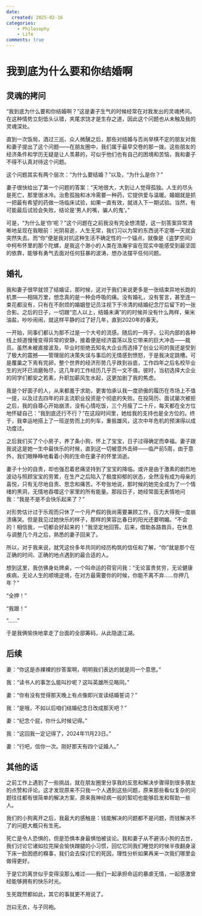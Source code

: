 ```yaml
---
date:
  created: 2025-02-16
categories:
    - Philosophy
    - Life
comments: true
---
```


# 我到底为什么要和你结婚啊

## 灵魂的拷问
“我到底为什么要和你结婚啊？”这是妻子生气的时候经常在对我发出的灵魂拷问。在这种情势立刻低头认错，夹尾求饶才是生存之道，因此这个问题也从未触及我的灵魂深处。

直到一次饭局，酒过三巡、众人微醺之后，那些对结婚与否尚举棋不定的朋友对我和妻子提出了这个问题——在朋友圈中，我们属于最早交卷的那一拨。这些朋友的经济条件和学历无疑是让人羡慕的，可似乎他们也有自己的困境和苦恼，我和妻子不得不认真对待这个问题。

这个问题其实有两个层次：“为什么要结婚？”以及，“为什么是你？”

妻子很快给出了第一个问题的答案：“天地很大，大到让人觉得孤独。人生的尽头是死亡，那里很冰冷。治愈孤独和冰冷需要一种药，它提供爱与温暖。婚姻就是抓一把最有希望的药做一场临床试验，如果一直有效，就进入下一期试验。当然，有可能最后试验会失败，结论是‘男人的嘴，骗人的鬼’。”

可是，“为什么是‘你’呢？”这个问题在之前我没有完全想清楚，这一刻答案异常清晰地呈现在我眼前：光阴易逝，人生无常，我们习以为常的东西说不定哪一天就会突然失去。而“你”便是我对抗这种生活不确定性的一个锚点，就像是《盗梦空间》中柯布怀里的那个陀螺，是我这个渺小的人类在浩瀚宇宙在现实中能感受到最坚固的依靠，能够有勇气去面对任何狂暴的波涛，想办法摆平任何问题。

## 婚礼

我和妻子很早就领了结婚证，那时候，这对于我们来说更多是一张结束异地长跑的机票——相隔万里，想念真的是一种会呼吸的痛。没有婚礼，没有誓言，甚至连一束花都没有，只有在不耐烦的婚姻登记员注视下于冷清的结婚纪念厅后留下的一张合影。之后的日子，一切跟“恋人以上，结婚未满”的的时候并没有什么两样，柴米油盐，吵吵闹闹，就这样平静的过了好几年，直到2020年的春天。

一开始，同事们都认为那不过是一个大号的流感。随后的一阵子，公司内部的各种线上频道慢慢变得异常的安静，接着便是经济震荡以及它带来的巨大冲击——裁员。虽然未被直接波及，毕业时拒绝去知名大企业而选择了创业公司的我还是受到了极大的震撼——管理层的决策失误与事后的无情感到愤怒，于是我决定跳槽。可是覆巢之下焉有完卵，整个世界的经济形势几乎跌到谷底，工作四年之后名校毕业生的光环已消磨殆尽，这几年的工作经历几乎页一文不值。彼时，当初选择大企业的同学们都安之若素，升职加薪风生水起，这更加剧了我的焦虑。

我是个好面子的人，从来都羞于求助，更害怕承认我一度骄傲的履历在市场上不值一提，以及过去四年的非主流职业投资是个彻底的失败。在投简历、面试屡次被拒之后，我的自尊心开始崩溃，没有心情吃饭，三个月瘦了二十斤，每天都在全方位地怀疑自己：“我到底还行不行？”在这段时间里，她给我的支持也是全方位的。终于，我幸运地搭上了一班逆势而上的列车，重振雄风，这次中年危机的预演得以成功度过。

之后我们买了个小房子，养了条小狗，怀上了宝宝，日子过得确定而幸福。妻子跟我说这是她一生中最快乐的时候，直到这一切被意外击碎——临产前5周，由于意外，我们眼睁睁地看着小狗的生命在妻子的怀里消逝。

妻子十分的自责，却也强忍着悲痛坚持到了宝宝的降临。或许是由于激素的剧烈地波动与照顾宝宝的劳累，在生产之后陷入了极度抑郁的状态，全然没有成为母亲的喜悦，只有无尽地自责、思念和痛苦。不夸张地说，那时候的她完全成为了一个情绪的黑洞，无情地吞噬这个家里的所有能量。那段日子，她经常面无表情地问我：“我是不是不会快乐起来了？”

对形势估计过于乐观而只休了一个月产假的我尚需要兼顾工作，压力大得我一度崩溃痛哭。但是我见过她快乐的样子，那样的笑容比春日的阳光还要明媚。“不会的！相信我，一切都会好起来的！”我坚定地回答。后来，借助各路救兵，在休息与调整几个月之后，熟悉的妻子回来了。

所以，对于我来说，就凭这份多年共同的经历构筑的信任和了解，“你”就是那个在正确的时间、正确的地点遇到的最合适的人。

想到这里，我仿佛身处牌桌，一个叫命运的荷官问我：“无论富贵贫穷，无论健康疾病，无论人生的顺境逆境，在对方最需要你的时候，你能不离不弃……你押几年？”

“全押！”

“我跟！”

“……”

于是我俩愉快地拿走了台面的全部筹码，从此隐退江湖。

## 后续

妻：“你这是赤裸裸的抄答案啊，明明我们表达的就是同一个意思。”

我：“读书人的事怎么能叫抄呢？这叫英雄所见略同。”

妻：“你有没有觉得那天晚上有点像即兴宣读结婚誓词？”

我：“是哦，不如以后咱们结婚纪念日改成那天吧？”

妻：“纪念个屁，你什么时候记得。”

我：“这回我一定记得了，2024年11月23日。”

妻：“行吧，信你一次。刚好那天有四个证婚人。”

## 其他的话

之前工作上遇到了一些挑战，就在朋友圈里分享我的反思和解决步骤得到很多朋友的点赞和评论。这才发现原来不只我一个人遇到这些问题，原来那些看似复杂的问题往往都有很简单的解决方案，原来我神经病一般的絮叨也能够启发和帮助一些人。

我们的小狗离开之后，我最大的感触是：钱能解决的问题都不是问题，而钱解决不了的问题大概只有生死。

死亡是令人恐惧的，但是恐惧本身最惧怕被谈论。我和妻子从不避讳小狗的去世，我们讨论它诸如拉完屎会愉快蹭腿的小习惯，回忆它同我们睡觉的时候半夜翻身滚下床一脸困惑的糗事，我们会去探讨它的死因，理性分析如果再来一次我们哪里会做得更好。

于是它的离世似乎变得没那么难过——我们一起承担命运的暴虐无情，一起感激曾经能够拥有的快乐时光。

生死既然都如此，其它的事就更不用说了。

岂曰无衣，与子同袍。